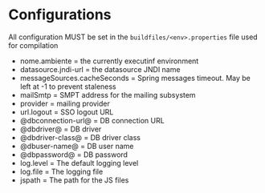 # Configurations
All configuration MUST be set in the `buildfiles/<env>.properties` file used for compilation
- nome.ambiente = the currently executinf environment
- datasource.jndi-url = the datasource JNDI name
- messageSources.cacheSeconds = Spring messages timeout. May be left at -1 to prevent staleness
- mailSmtp = SMPT address for the mailing subsystem
- provider = mailing provider
- url.logout = SSO logout URL
- @dbconnection-url@ = DB connection URL
- @dbdriver@ = DB driver
- @dbdriver-class@ = DB driver class
- @dbuser-name@ = DB user name
- @dbpassword@ = DB password
- log.level = The default logging level
- log.file = The logging file
- jspath = The path for the JS files
